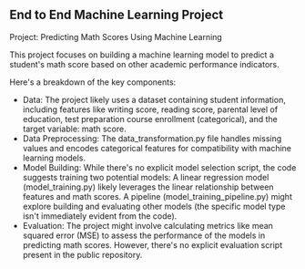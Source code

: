 ## End to End Machine Learning Project

Project: Predicting Math Scores Using Machine Learning

This project focuses on building a machine learning model to predict a student's math score based on other academic performance indicators.

Here's a breakdown of the key components:

- Data: The project likely uses a dataset containing student information, including features like writing score, reading score, parental level of education, test preparation course enrollment (categorical), and the target variable: math score.
- Data Preprocessing: The data_transformation.py file handles missing values and encodes categorical features for compatibility with machine learning models.
- Model Building: While there's no explicit model selection script, the code suggests training two potential models:
A linear regression model (model_training.py) likely leverages the linear relationship between features and math scores.
A pipeline (model_training_pipeline.py) might explore building and evaluating other models (the specific model type isn't immediately evident from the code).
- Evaluation: The project might involve calculating metrics like mean squared error (MSE) to assess the performance of the models in predicting math scores. However, there's no explicit evaluation script present in the public repository.
